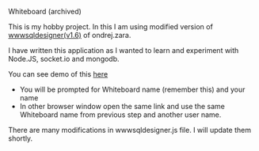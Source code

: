 Whiteboard (archived)

This is my hobby project. In this I am using modified version of [wwwsqldesigner(v1.6)](http://code.google.com/p/wwwsqldesigner/) of ondrej.zara.

I have written this application as I wanted to learn and experiment with Node.JS, socket.io and mongodb.

You can see demo of this <a href="https://whiteboard-bharat.herokuapp.com/">here</a>
- You will be prompted for Whiteboard name (remember this) and your name
- In other browser window open the same link and use the same Whiteboard name from previous step and another user name.

There are many modifications in wwwsqldesigner.js file. I will update them shortly.
